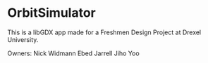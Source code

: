 # OrbitSimulator

This is a libGDX app made for a Freshmen Design Project at Drexel University.

Owners:
Nick Widmann
Ebed Jarrell
Jiho Yoo
